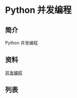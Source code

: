 # Python 并发编程

## 简介

Python 并发编程

## 资料


[并发编程](https://www.cnblogs.com/linhaifeng/articles/6817679.html)

## 列表

